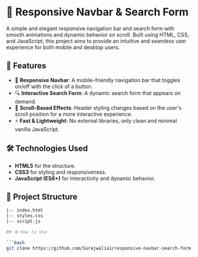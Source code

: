 # 📱 Responsive Navbar & Search Form

A simple and elegant responsive navigation bar and search form with smooth animations and dynamic behavior on scroll. Built using HTML, CSS, and JavaScript, this project aims to provide an intuitive and seamless user experience for both mobile and desktop users.

## 🚀 Features

- 📱 **Responsive Navbar**: A mobile-friendly navigation bar that toggles on/off with the click of a button.
- 🔍 **Interactive Search Form**: A dynamic search form that appears on demand.
- 🎯 **Scroll-Based Effects**: Header styling changes based on the user's scroll position for a more interactive experience.
- ⚡ **Fast & Lightweight**: No external libraries, only clean and minimal vanilla JavaScript.


## 🛠️ Technologies Used

- **HTML5** for the structure.
- **CSS3** for styling and responsiveness.
- **JavaScript (ES6+)** for interactivity and dynamic behavior.

## 📂 Project Structure

```bash
|-- index.html
|-- styles.css
|-- script.js

## ⚙️ How to Use

```bash
git clone https://github.com/Surajwalia1/responsive-navbar-search-form.git
